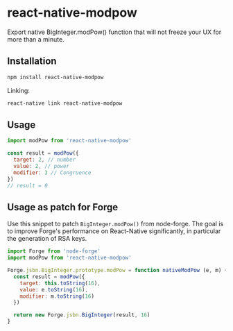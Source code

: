 # react-native-modpow

Export native BigInteger.modPow() function that will not freeze your UX for more than a minute.

## Installation

```sh
npm install react-native-modpow
```

Linking:

```sh
react-native link react-native-modpow
```

## Usage

```js
import modPow from 'react-native-modpow'

const result = modPow({
  target: 2, // number
  value: 2, // power
  modifier: 3 // Congruence
})
// result = 0
```

## Usage as patch for Forge

Use this snippet to patch `BigInteger.modPow()` from node-forge. The goal is to improve Forge's performance on
React-Native significantly, in particular the generation of RSA keys.

```js
import Forge from 'node-forge'
import modPow from 'react-native-modpow'

Forge.jsbn.BigInteger.prototype.modPow = function nativeModPow (e, m) {
  const result = modPow({
    target: this.toString(16),
    value: e.toString(16),
    modifier: m.toString(16)
  })

  return new Forge.jsbn.BigInteger(result, 16)
}
```
